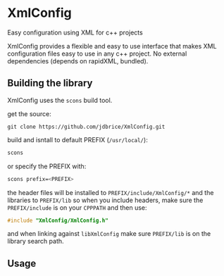 # XmlConfig
Easy configuration using XML for c++ projects

XmlConfig provides a flexible and easy to use interface that makes XML configuration files easy to use in any c++ project. 
No external dependencies (depends on rapidXML, bundled).


## Building the library
XmlConfig uses the `scons` build tool.

get the source:
```
git clone https://github.com/jdbrice/XmlConfig.git
```

build and isntall to default PREFIX (`/usr/local/`):
```sh
scons
```

or specify the PREFIX with:
```sh
scons prefix=<PREFIX>
```

the header files will be installed to `PREFIX/include/XmlConfig/*` and the libraries to `PREFIX/lib`
so when you include headers, make sure the `PREFIX/include` is on your `CPPPATH` and then use:
```cpp
#include "XmlConfig/XmlConfig.h"
```

and when linking against `libXmlConfig` make sure `PREFIX/lib` is on the library search path.

## Usage


